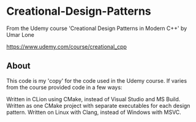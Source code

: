# Creational-Design-Patterns

From the Udemy course 'Creational Design Patterns in Modern C++' by Umar Lone

https://www.udemy.com/course/creational_cpp

## About

This code is my 'copy' for the code used in the Udemy course. If varies from the course provided code in a few ways:

Written in CLion using CMake, instead of Visual Studio and MS Build.
Written as one CMake project with separate executables for each design pattern.
Written on Linux with Clang, instead of Windows with MSVC.
